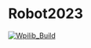 # Robot2023

[![Wpilib_Build](https://github.com/first-team-93-new-apple-corp/Robot2023/actions/workflows/main.yml/badge.svg?branch=Robot_Shoulder&event=push)](https://github.com/first-team-93-new-apple-corp/Robot2023/actions/workflows/main.yml)
